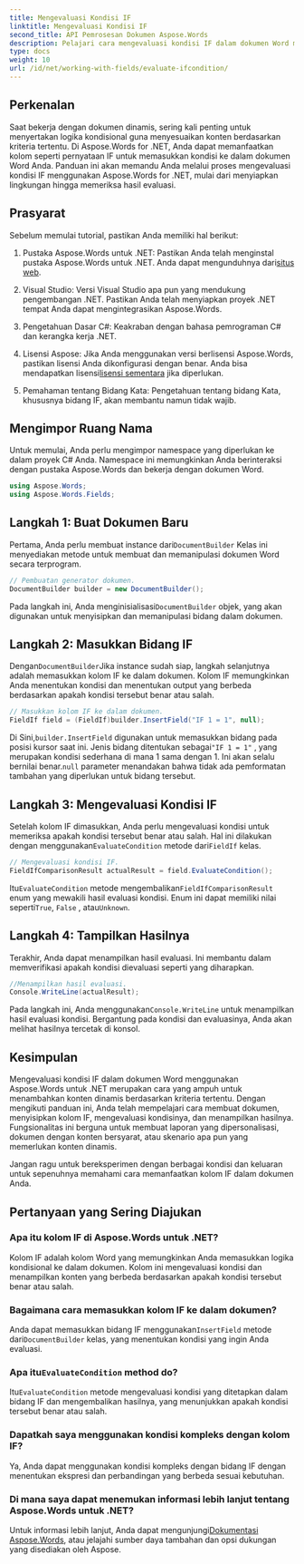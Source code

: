 ```yaml
---
title: Mengevaluasi Kondisi IF
linktitle: Mengevaluasi Kondisi IF
second_title: API Pemrosesan Dokumen Aspose.Words
description: Pelajari cara mengevaluasi kondisi IF dalam dokumen Word menggunakan Aspose.Words untuk .NET. Panduan langkah demi langkah ini mencakup penyisipan, evaluasi, dan tampilan hasil.
type: docs
weight: 10
url: /id/net/working-with-fields/evaluate-ifcondition/
---
```

## Perkenalan

Saat bekerja dengan dokumen dinamis, sering kali penting untuk menyertakan logika kondisional guna menyesuaikan konten berdasarkan kriteria tertentu. Di Aspose.Words for .NET, Anda dapat memanfaatkan kolom seperti pernyataan IF untuk memasukkan kondisi ke dalam dokumen Word Anda. Panduan ini akan memandu Anda melalui proses mengevaluasi kondisi IF menggunakan Aspose.Words for .NET, mulai dari menyiapkan lingkungan hingga memeriksa hasil evaluasi.

## Prasyarat

Sebelum memulai tutorial, pastikan Anda memiliki hal berikut:

1.  Pustaka Aspose.Words untuk .NET: Pastikan Anda telah menginstal pustaka Aspose.Words untuk .NET. Anda dapat mengunduhnya dari[situs web](https://releases.aspose.com/words/net/).

2. Visual Studio: Versi Visual Studio apa pun yang mendukung pengembangan .NET. Pastikan Anda telah menyiapkan proyek .NET tempat Anda dapat mengintegrasikan Aspose.Words.

3. Pengetahuan Dasar C#: Keakraban dengan bahasa pemrograman C# dan kerangka kerja .NET.

4.  Lisensi Aspose: Jika Anda menggunakan versi berlisensi Aspose.Words, pastikan lisensi Anda dikonfigurasi dengan benar. Anda bisa mendapatkan lisensi[lisensi sementara](https://purchase.aspose.com/temporary-license/) jika diperlukan.

5. Pemahaman tentang Bidang Kata: Pengetahuan tentang bidang Kata, khususnya bidang IF, akan membantu namun tidak wajib.

## Mengimpor Ruang Nama

Untuk memulai, Anda perlu mengimpor namespace yang diperlukan ke dalam proyek C# Anda. Namespace ini memungkinkan Anda berinteraksi dengan pustaka Aspose.Words dan bekerja dengan dokumen Word.

```csharp
using Aspose.Words;
using Aspose.Words.Fields;
```

## Langkah 1: Buat Dokumen Baru

 Pertama, Anda perlu membuat instance dari`DocumentBuilder` Kelas ini menyediakan metode untuk membuat dan memanipulasi dokumen Word secara terprogram.

```csharp
// Pembuatan generator dokumen.
DocumentBuilder builder = new DocumentBuilder();
```

 Pada langkah ini, Anda menginisialisasi`DocumentBuilder` objek, yang akan digunakan untuk menyisipkan dan memanipulasi bidang dalam dokumen.

## Langkah 2: Masukkan Bidang IF

 Dengan`DocumentBuilder`Jika instance sudah siap, langkah selanjutnya adalah memasukkan kolom IF ke dalam dokumen. Kolom IF memungkinkan Anda menentukan kondisi dan menentukan output yang berbeda berdasarkan apakah kondisi tersebut benar atau salah.

```csharp
// Masukkan kolom IF ke dalam dokumen.
FieldIf field = (FieldIf)builder.InsertField("IF 1 = 1", null);
```

 Di Sini,`builder.InsertField` digunakan untuk memasukkan bidang pada posisi kursor saat ini. Jenis bidang ditentukan sebagai`"IF 1 = 1"` , yang merupakan kondisi sederhana di mana 1 sama dengan 1. Ini akan selalu bernilai benar.`null` parameter menandakan bahwa tidak ada pemformatan tambahan yang diperlukan untuk bidang tersebut.

## Langkah 3: Mengevaluasi Kondisi IF

 Setelah kolom IF dimasukkan, Anda perlu mengevaluasi kondisi untuk memeriksa apakah kondisi tersebut benar atau salah. Hal ini dilakukan dengan menggunakan`EvaluateCondition` metode dari`FieldIf` kelas.

```csharp
// Mengevaluasi kondisi IF.
FieldIfComparisonResult actualResult = field.EvaluateCondition();
```

Itu`EvaluateCondition` metode mengembalikan`FieldIfComparisonResult` enum yang mewakili hasil evaluasi kondisi. Enum ini dapat memiliki nilai seperti`True`, `False` , atau`Unknown`.

## Langkah 4: Tampilkan Hasilnya

Terakhir, Anda dapat menampilkan hasil evaluasi. Ini membantu dalam memverifikasi apakah kondisi dievaluasi seperti yang diharapkan.

```csharp
//Menampilkan hasil evaluasi.
Console.WriteLine(actualResult);
```

 Pada langkah ini, Anda menggunakan`Console.WriteLine` untuk menampilkan hasil evaluasi kondisi. Bergantung pada kondisi dan evaluasinya, Anda akan melihat hasilnya tercetak di konsol.

## Kesimpulan

Mengevaluasi kondisi IF dalam dokumen Word menggunakan Aspose.Words untuk .NET merupakan cara yang ampuh untuk menambahkan konten dinamis berdasarkan kriteria tertentu. Dengan mengikuti panduan ini, Anda telah mempelajari cara membuat dokumen, menyisipkan kolom IF, mengevaluasi kondisinya, dan menampilkan hasilnya. Fungsionalitas ini berguna untuk membuat laporan yang dipersonalisasi, dokumen dengan konten bersyarat, atau skenario apa pun yang memerlukan konten dinamis.

Jangan ragu untuk bereksperimen dengan berbagai kondisi dan keluaran untuk sepenuhnya memahami cara memanfaatkan kolom IF dalam dokumen Anda.

## Pertanyaan yang Sering Diajukan

### Apa itu kolom IF di Aspose.Words untuk .NET?
Kolom IF adalah kolom Word yang memungkinkan Anda memasukkan logika kondisional ke dalam dokumen. Kolom ini mengevaluasi kondisi dan menampilkan konten yang berbeda berdasarkan apakah kondisi tersebut benar atau salah.

### Bagaimana cara memasukkan kolom IF ke dalam dokumen?
 Anda dapat memasukkan bidang IF menggunakan`InsertField` metode dari`DocumentBuilder` kelas, yang menentukan kondisi yang ingin Anda evaluasi.

###  Apa itu`EvaluateCondition` method do?
Itu`EvaluateCondition` metode mengevaluasi kondisi yang ditetapkan dalam bidang IF dan mengembalikan hasilnya, yang menunjukkan apakah kondisi tersebut benar atau salah.

### Dapatkah saya menggunakan kondisi kompleks dengan kolom IF?
Ya, Anda dapat menggunakan kondisi kompleks dengan bidang IF dengan menentukan ekspresi dan perbandingan yang berbeda sesuai kebutuhan.

### Di mana saya dapat menemukan informasi lebih lanjut tentang Aspose.Words untuk .NET?
 Untuk informasi lebih lanjut, Anda dapat mengunjungi[Dokumentasi Aspose.Words](https://reference.aspose.com/words/net/), atau jelajahi sumber daya tambahan dan opsi dukungan yang disediakan oleh Aspose.